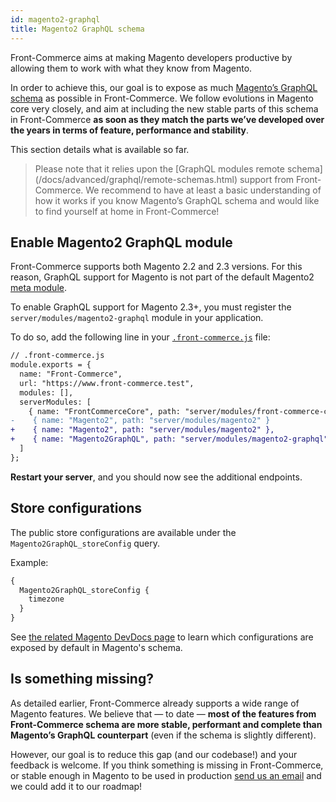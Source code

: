 ```yaml
---
id: magento2-graphql
title: Magento2 GraphQL schema
---
```


Front-Commerce aims at making Magento developers productive by allowing them to work with what they know from Magento.

In order to achieve this, our goal is to expose as much [Magento’s GraphQL schema](https://devdocs.magento.com/guides/v2.3/graphql/) as possible in Front-Commerce.
We follow evolutions in Magento core very closely, and aim at including the new stable parts of this schema in Front-Commerce **as soon as they match the parts we’ve developed over the years in terms of feature, performance and stability**.

This section details what is available so far.

<blockquote class="info">
  Please note that it relies upon the [GraphQL modules remote schema](/docs/advanced/graphql/remote-schemas.html) support from Front-Commerce.
  We recommend to have at least a basic understanding of how it works if you know Magento’s GraphQL schema and would like to find yourself at home in Front-Commerce!
</blockquote>

## Enable Magento2 GraphQL module

Front-Commerce supports both Magento 2.2 and 2.3 versions.
For this reason, GraphQL support for Magento is not part of the default Magento2 [meta module](/docs/advanced/graphql/meta-modules.html).

To enable GraphQL support for Magento 2.3+, you must register the `server/modules/magento2-graphql` module in your application.

To do so, add the following line in your [`.front-commerce.js`](/docs/reference/front-commerce-js.html) file:

```diff
// .front-commerce.js
module.exports = {
  name: "Front-Commerce",
  url: "https://www.front-commerce.test",
  modules: [],
  serverModules: [
    { name: "FrontCommerceCore", path: "server/modules/front-commerce-core" },
-    { name: "Magento2", path: "server/modules/magento2" }
+    { name: "Magento2", path: "server/modules/magento2" },
+    { name: "Magento2GraphQL", path: "server/modules/magento2-graphql" }
  ]
};
```

**Restart your server**, and you should now see the additional endpoints.

## Store configurations

The public store configurations are available under the `Magento2GraphQL_storeConfig` query.

Example:

```graphql
{
  Magento2GraphQL_storeConfig {
    timezone
  }
}
```

See [the related Magento DevDocs page](https://devdocs.magento.com/guides/v2.3/graphql/reference/store-config.html) to learn which configurations are exposed by default in Magento's schema.

## Is something missing?

As detailed earlier, Front-Commerce already supports a wide range of Magento features.
We believe that — to date — **most of the features from Front-Commerce schema are more stable, performant and complete than Magento’s GraphQL counterpart** (even if the schema is slightly different).

However, our goal is to reduce this gap (and our codebase!) and your feedback is welcome.
If you think something is missing in Front-Commerce, or stable enough in Magento to be used in production <span class="intercom-launcher">[send us an email](mailto:hello@front-commerce.com)</span> and we could add it to our roadmap!
